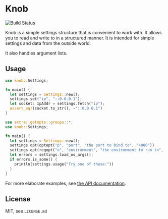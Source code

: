 # Knob

[![Build Status](https://travis-ci.org/skade/knob.png)](https://travis-ci.org/skade/knob)

Knob is a simple settings structure that is convenient to work with. It allows you to read and write to in a structured manner. It is intended for simple settings and data from the outside world.

It also handles argument lists.

## Usage

```rust
use knob::Settings;

fn main() {
  let settings = Settings::new();
  settings.set("ip", "::0.0.0.1");
  let socket: IpAddr = settings.fetch("ip");
  assert_eq!(socket.to_str(), ~"::0.0.0.1")
}
```

```rust
use extra::getopts::groups::*;
use knob::Settings;

fn main() {
  let settings = Settings::new();
  settings.opt(optopt("p", "port", "the port to bind to", "4000"))
  settings.opt(reqopt("e", "environment", "the environment to run in", ""));;
  let errors = settings.load_os_args();
  if errors.is_some() {
    println(settings.usage("Try one of these:"))
  }
}
```

For more elaborate examples, see [the API documentation](http://skade.github.io/knob/doc/knob/index.html).

## License

MIT, see `LICENSE.md`
